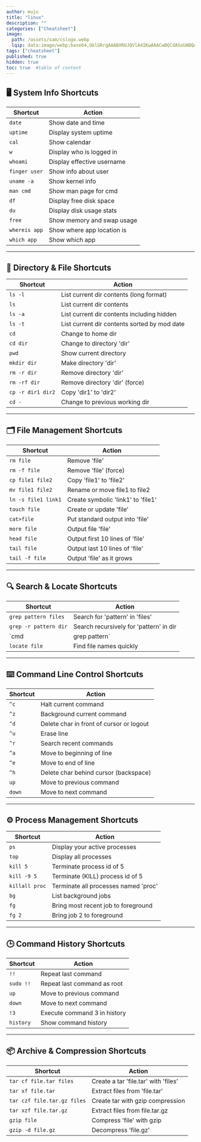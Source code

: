 ```yaml
---
author: muju
title: "linux"
description: ""
categories: ["Cheatsheet"]
image:
  path: /assets/sam/cslogo.webp
  lqip: data:image/webp;base64,UklGRrgAAABXRUJQVlA4IKwAAACwBQCdASoUABQAPpE8mEiloyIhKA1QsBIJQBOmUI9LDMxygR2TUG+/ASwZeFfY+ZZxYNEbCgAAudBPH7h7qkaH0PDpyyq6RhcdUxV3fuoYNyS2UMvGHHRpYpcuMobdbrEI2XA9pZTO7JWBbQC+lek8NkHzNXHak0HJURnPX+fehuSaqziRVP3OZAqmtQRzRTek7lDJeGJwAKHPllHlqR55w1XwQ/ZvvcwKXQA
tags: ["cheatsheet"]
published: true
hidden: true
toc: true  #table of content
---
```


## 🖥️ System Info Shortcuts

| **Shortcut**         | **Action**                                          |
|----------------------|-----------------------------------------------------|
| `date`               | Show date and time                                  |
| `uptime`             | Display system uptime                               |
| `cal`                | Show calendar                                       |
| `w`                  | Display who is logged in                            |
| `whoami`             | Display effective username                          |
| `finger user`        | Show info about user                                |
| `uname -a`           | Show kernel info                                    |
| `man cmd`            | Show man page for cmd                               |
| `df`                 | Display free disk space                             |
| `du`                 | Display disk usage stats                            |
| `free`               | Show memory and swap usage                         |
| `whereis app`        | Show where app location is                         |
| `which app`          | Show which app                                      |

---

## 📂 Directory & File Shortcuts

| **Shortcut**         | **Action**                                          |
|----------------------|-----------------------------------------------------|
| `ls -l`              | List current dir contents (long format)            |
| `ls`                 | List current dir contents                          |
| `ls -a`              | List current dir contents including hidden         |
| `ls -t`              | List current dir contents sorted by mod date       |
| `cd`                 | Change to home dir                                 |
| `cd dir`             | Change to directory 'dir'                          |
| `pwd`                | Show current directory                             |
| `mkdir dir`          | Make directory 'dir'                               |
| `rm -r dir`          | Remove directory 'dir'                             |
| `rm -rf dir`         | Remove directory 'dir' (force)                     |
| `cp -r dir1 dir2`    | Copy 'dir1' to 'dir2'                              |
| `cd -`               | Change to previous working dir                     |

---

## 🗂️ File Management Shortcuts

| **Shortcut**         | **Action**                                          |
|----------------------|-----------------------------------------------------|
| `rm file`            | Remove 'file'                                       |
| `rm -f file`         | Remove 'file' (force)                               |
| `cp file1 file2`     | Copy 'file1' to 'file2'                             |
| `mv file1 file2`     | Rename or move file1 to file2                       |
| `ln -s file1 link1`  | Create symbolic 'link1' to 'file1'                  |
| `touch file`         | Create or update 'file'                             |
| `cat>file`           | Put standard output into 'file'                     |
| `more file`          | Output file 'file'                                  |
| `head file`          | Output first 10 lines of 'file'                     |
| `tail file`          | Output last 10 lines of 'file'                      |
| `tail -f file`       | Output 'file' as it grows                           |

---

## 🔍 Search & Locate Shortcuts

| **Shortcut**            | **Action**                                             |
|-------------------------|--------------------------------------------------------|
| `grep pattern files`    | Search for 'pattern' in 'files'                       |
| `grep -r pattern dir`   | Search recursively for 'pattern' in dir               |
| `cmd | grep pattern`    | Search for 'pattern' in output of cmd                 |
| `locate file`           | Find file names quickly                               |

---

## ⌨️ Command Line Control Shortcuts

| **Shortcut**       | **Action**                                             |
|--------------------|--------------------------------------------------------|
| `^c`               | Halt current command                                  |
| `^z`               | Background current command                            |
| `^d`               | Delete char in front of cursor or logout              |
| `^u`               | Erase line                                            |
| `^r`               | Search recent commands                                |
| `^a`               | Move to beginning of line                             |
| `^e`               | Move to end of line                                   |
| `^h`               | Delete char behind cursor (backspace)                 |
| `up`               | Move to previous command                              |
| `down`             | Move to next command                                  |

---

## ⚙️ Process Management Shortcuts

| **Shortcut**        | **Action**                                          |
|---------------------|-----------------------------------------------------|
| `ps`                | Display your active processes                       |
| `top`               | Display all processes                               |
| `kill 5`            | Terminate process id of 5                           |
| `kill -9 5`         | Terminate (KILL) process id of 5                    |
| `killall proc`      | Terminate all processes named 'proc'                |
| `bg`                | List background jobs                               |
| `fg`                | Bring most recent job to foreground                |
| `fg 2`              | Bring job 2 to foreground                           |

---

## 🕒 Command History Shortcuts

| **Shortcut**       | **Action**                                           |
|--------------------|------------------------------------------------------|
| `!!`               | Repeat last command                                 |
| `sudo !!`          | Repeat last command as root                         |
| `up`               | Move to previous command                            |
| `down`             | Move to next command                                |
| `!3`               | Execute command 3 in history                        |
| `history`          | Show command history                                |

---

## 📦 Archive & Compression Shortcuts

| **Shortcut**               | **Action**                                          |
|----------------------------|-----------------------------------------------------|
| `tar cf file.tar files`    | Create a tar 'file.tar' with 'files'                |
| `tar xf file.tar`          | Extract files from 'file.tar'                       |
| `tar czf file.tar.gz files`| Create tar with gzip compression                    |
| `tar xzf file.tar.gz`      | Extract files from file.tar.gz                      |
| `gzip file`                | Compress 'file' with gzip                           |
| `gzip -d file.gz`          | Decompress 'file.gz'                                |

